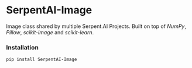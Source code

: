 # SerpentAI-Image

Image class shared by multiple Serpent.AI Projects. Built on top of _NumPy_, _Pillow_, _scikit-image_ and _scikit-learn_.

### Installation
```
pip install SerpentAI-Image
```